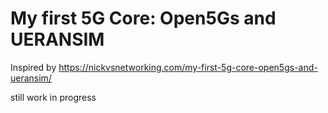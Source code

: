 # My first 5G Core: Open5Gs and UERANSIM
Inspired by https://nickvsnetworking.com/my-first-5g-core-open5gs-and-ueransim/

still work in progress
